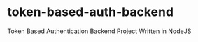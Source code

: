 token-based-auth-backend
=========================

Token Based Authentication Backend Project Written in NodeJS
